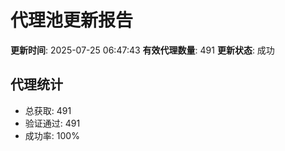 # 代理池更新报告

**更新时间**: 2025-07-25 06:47:43
**有效代理数量**: 491
**更新状态**:  成功

## 代理统计
- 总获取: 491
- 验证通过: 491
- 成功率: 100%
